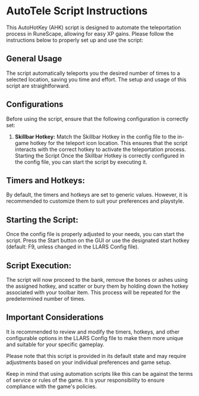 # AutoTele Script Instructions
This AutoHotKey (AHK) script is designed to automate the teleportation process in RuneScape, allowing for easy XP gains. Please follow the instructions below to properly set up and use the script:

## General Usage
The script automatically teleports you the desired number of times to a selected location, saving you time and effort. The setup and usage of this script are straightforward.

## Configurations
Before using the script, ensure that the following configuration is correctly set:

1. **Skillbar Hotkey:** Match the Skillbar Hotkey in the config file to the in-game hotkey for the teleport icon location. This ensures that the script interacts with the correct hotkey to activate the teleportation process.
Starting the Script
Once the Skillbar Hotkey is correctly configured in the config file, you can start the script by executing it.

## Timers and Hotkeys:
By default, the timers and hotkeys are set to generic values. However, it is recommended to customize them to suit your preferences and playstyle.

## Starting the Script:
Once the config file is properly adjusted to your needs, you can start the script. Press the Start button on the GUI or use the designated start hotkey (default: F9, unless changed in the LLARS Config file).

## Script Execution:
The script will now proceed to the bank, remove the bones or ashes using the assigned hotkey, and scatter or bury them by holding down the hotkey associated with your toolbar item. This process will be repeated for the predetermined number of times.

## Important Considerations
It is recommended to review and modify the timers, hotkeys, and other configurable options in the LLARS Config file to make them more unique and suitable for your specific gameplay.

Please note that this script is provided in its default state and may require adjustments based on your individual preferences and game setup.

Keep in mind that using automation scripts like this can be against the terms of service or rules of the game. It is your responsibility to ensure compliance with the game's policies.
